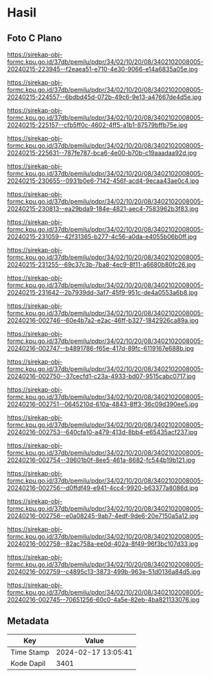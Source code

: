 # Hasil

## Foto C Plano

https://sirekap-obj-formc.kpu.go.id/37db/pemilu/pdpr/34/02/10/20/08/3402102008005-20240215-223945--f2eaea51-e710-4e30-9066-e14a6835a05e.jpg

https://sirekap-obj-formc.kpu.go.id/37db/pemilu/pdpr/34/02/10/20/08/3402102008005-20240215-224557--6bdbd45d-072b-49c6-9e13-a47667de4d5e.jpg

https://sirekap-obj-formc.kpu.go.id/37db/pemilu/pdpr/34/02/10/20/08/3402102008005-20240215-225157--cfb5ff0c-4602-4ff5-a1b1-87579bffb75e.jpg

https://sirekap-obj-formc.kpu.go.id/37db/pemilu/pdpr/34/02/10/20/08/3402102008005-20240215-225631--787fe787-bca6-4e00-b70b-c19aaadaa92d.jpg

https://sirekap-obj-formc.kpu.go.id/37db/pemilu/pdpr/34/02/10/20/08/3402102008005-20240215-230655--0931b0e6-7142-456f-acd4-9ecaa43ae0c4.jpg

https://sirekap-obj-formc.kpu.go.id/37db/pemilu/pdpr/34/02/10/20/08/3402102008005-20240215-230813--ea29bda9-184e-4821-aec4-7583962b3f83.jpg

https://sirekap-obj-formc.kpu.go.id/37db/pemilu/pdpr/34/02/10/20/08/3402102008005-20240215-231059--42f31365-b277-4c56-a0da-e4055b06b0ff.jpg

https://sirekap-obj-formc.kpu.go.id/37db/pemilu/pdpr/34/02/10/20/08/3402102008005-20240215-231255--69c37c3b-7ba8-4ec9-8f11-a6680b80fc26.jpg

https://sirekap-obj-formc.kpu.go.id/37db/pemilu/pdpr/34/02/10/20/08/3402102008005-20240215-231642--2b7939dd-3af7-45f9-951c-de4a0553a6b8.jpg

https://sirekap-obj-formc.kpu.go.id/37db/pemilu/pdpr/34/02/10/20/08/3402102008005-20240216-002746--60e4b7a2-e2ac-46ff-b327-1842926ca89a.jpg

https://sirekap-obj-formc.kpu.go.id/37db/pemilu/pdpr/34/02/10/20/08/3402102008005-20240216-002747--b4891786-f65e-417d-89fc-6119167e688b.jpg

https://sirekap-obj-formc.kpu.go.id/37db/pemilu/pdpr/34/02/10/20/08/3402102008005-20240216-002750--37cecfd1-c23a-4933-bd07-9515cabc0717.jpg

https://sirekap-obj-formc.kpu.go.id/37db/pemilu/pdpr/34/02/10/20/08/3402102008005-20240216-002751--0645210d-610a-4843-8ff3-36c09d390ee5.jpg

https://sirekap-obj-formc.kpu.go.id/37db/pemilu/pdpr/34/02/10/20/08/3402102008005-20240216-002753--640cfa10-a479-413d-8bb4-e65435acf237.jpg

https://sirekap-obj-formc.kpu.go.id/37db/pemilu/pdpr/34/02/10/20/08/3402102008005-20240216-002754--39601b0f-8ee5-461a-8682-fc544b19b121.jpg

https://sirekap-obj-formc.kpu.go.id/37db/pemilu/pdpr/34/02/10/20/08/3402102008005-20240216-002756--d0ffdf49-e941-4cc4-9920-b63377a8086d.jpg

https://sirekap-obj-formc.kpu.go.id/37db/pemilu/pdpr/34/02/10/20/08/3402102008005-20240216-002756--e0a08245-9ab7-4edf-9de6-20e7150a5a12.jpg

https://sirekap-obj-formc.kpu.go.id/37db/pemilu/pdpr/34/02/10/20/08/3402102008005-20240216-002758--82ac758a-ee0d-402a-8f49-96f3bc107d33.jpg

https://sirekap-obj-formc.kpu.go.id/37db/pemilu/pdpr/34/02/10/20/08/3402102008005-20240216-002759--c4895c13-3873-499b-963e-51d0136a84d5.jpg

https://sirekap-obj-formc.kpu.go.id/37db/pemilu/pdpr/34/02/10/20/08/3402102008005-20240216-002745--70651256-60c0-4a5e-82eb-4ba821133076.jpg


## Metadata

| Key        | Value               |
| ---------- | ------------------- |
| Time Stamp | 2024-02-17 13:05:41 |
| Kode Dapil | 3401                |




